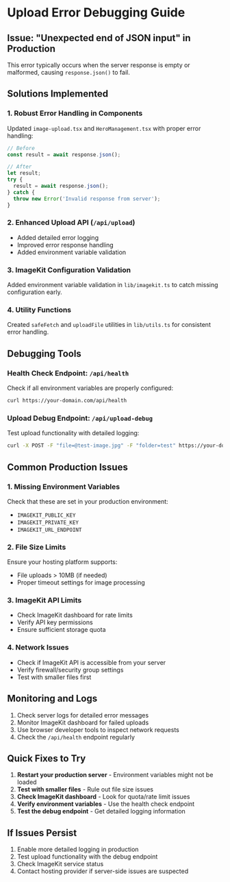 # Upload Error Debugging Guide

## Issue: "Unexpected end of JSON input" in Production

This error typically occurs when the server response is empty or malformed, causing `response.json()` to fail.

## Solutions Implemented

### 1. Robust Error Handling in Components

Updated `image-upload.tsx` and `HeroManagement.tsx` with proper error handling:

```typescript
// Before
const result = await response.json();

// After
let result;
try {
  result = await response.json();
} catch {
  throw new Error('Invalid response from server');
}
```

### 2. Enhanced Upload API (`/api/upload`)

- Added detailed error logging
- Improved error response handling
- Added environment variable validation

### 3. ImageKit Configuration Validation

Added environment variable validation in `lib/imagekit.ts` to catch missing configuration early.

### 4. Utility Functions

Created `safeFetch` and `uploadFile` utilities in `lib/utils.ts` for consistent error handling.

## Debugging Tools

### Health Check Endpoint: `/api/health`

Check if all environment variables are properly configured:

```bash
curl https://your-domain.com/api/health
```

### Upload Debug Endpoint: `/api/upload-debug`

Test upload functionality with detailed logging:

```bash
curl -X POST -F "file=@test-image.jpg" -F "folder=test" https://your-domain.com/api/upload-debug
```

## Common Production Issues

### 1. Missing Environment Variables

Check that these are set in your production environment:
- `IMAGEKIT_PUBLIC_KEY`
- `IMAGEKIT_PRIVATE_KEY`  
- `IMAGEKIT_URL_ENDPOINT`

### 2. File Size Limits

Ensure your hosting platform supports:
- File uploads > 10MB (if needed)
- Proper timeout settings for image processing

### 3. ImageKit API Limits

- Check ImageKit dashboard for rate limits
- Verify API key permissions
- Ensure sufficient storage quota

### 4. Network Issues

- Check if ImageKit API is accessible from your server
- Verify firewall/security group settings
- Test with smaller files first

## Monitoring and Logs

1. Check server logs for detailed error messages
2. Monitor ImageKit dashboard for failed uploads
3. Use browser developer tools to inspect network requests
4. Check the `/api/health` endpoint regularly

## Quick Fixes to Try

1. **Restart your production server** - Environment variables might not be loaded
2. **Test with smaller files** - Rule out file size issues
3. **Check ImageKit dashboard** - Look for quota/rate limit issues
4. **Verify environment variables** - Use the health check endpoint
5. **Test the debug endpoint** - Get detailed logging information

## If Issues Persist

1. Enable more detailed logging in production
2. Test upload functionality with the debug endpoint
3. Check ImageKit service status
4. Contact hosting provider if server-side issues are suspected